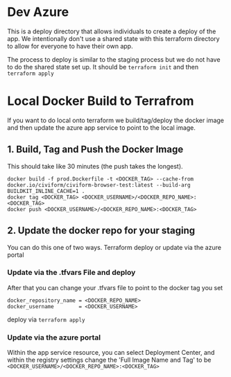 # Dev Azure
This is a deploy directory that allows individuals to create a deploy of the 
app. We intentionally don't use a shared state with this terraform directory
to allow for everyone to have their own app. 

The process to deploy is similar
to the staging process but we do not have to do the shared state set up. It 
should be `terraform init` and then `terraform apply`

# Local Docker Build to Terrafrom
If you want to do local onto terraform we build/tag/deploy the docker image 
and then update the azure app service to point to the local image. 

## 1. Build, Tag and Push the Docker Image
This should take like 30 minutes (the push takes the longest).

```
docker build -f prod.Dockerfile -t <DOCKER_TAG> --cache-from docker.io/civiform/civiform-browser-test:latest --build-arg BUILDKIT_INLINE_CACHE=1 .
docker tag <DOCKER_TAG> <DOCKER_USERNAME>/<DOCKER_REPO_NAME>:<DOCKER_TAG>
docker push <DOCKER_USERNAME>/<DOCKER_REPO_NAME>:<DOCKER_TAG>
```

## 2. Update the docker repo for your staging
You can do this one of two ways. Terraform deploy or update via the azure 
portal 

### Update via the .tfvars File and deploy
After that you can change your .tfvars file to point to the docker tag you set

```
docker_repository_name = <DOCKER_REPO_NAME>
docker_username        = <DOCKER_USERNAME>
```

deploy via `terraform apply`

### Update via the azure portal
Within the app service resource, you can select Deployment Center, and within
the registry settings change the 'Full Image Name and Tag' to be 
`<DOCKER_USERNAME>/<DOCKER_REPO_NAME>:<DOCKER_TAG>`